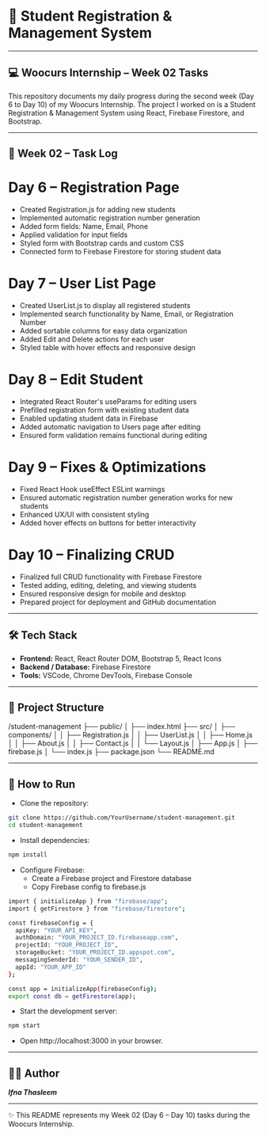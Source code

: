 # 📝 Student Registration & Management System

---

## 💻 Woocurs Internship – Week 02 Tasks
This repository documents my daily progress during the second week (Day 6 to Day 10) of my Woocurs Internship. The project I worked on is a Student Registration & Management System using React, Firebase Firestore, and Bootstrap.

---

## 📅 Week 02 – Task Log

# Day 6 – Registration Page
- Created Registration.js for adding new students
- Implemented automatic registration number generation
- Added form fields: Name, Email, Phone
- Applied validation for input fields
- Styled form with Bootstrap cards and custom CSS
- Connected form to Firebase Firestore for storing student data

# Day 7 – User List Page
- Created UserList.js to display all registered students
- Implemented search functionality by Name, Email, or Registration Number
- Added sortable columns for easy data organization
- Added Edit and Delete actions for each user
- Styled table with hover effects and responsive design

# Day 8 – Edit Student
- Integrated React Router's useParams for editing users
- Prefilled registration form with existing student data
- Enabled updating student data in Firebase
- Added automatic navigation to Users page after editing
- Ensured form validation remains functional during editing

# Day 9 – Fixes & Optimizations
- Fixed React Hook useEffect ESLint warnings
- Ensured automatic registration number generation works for new students
- Enhanced UX/UI with consistent styling
- Added hover effects on buttons for better interactivity

# Day 10 – Finalizing CRUD
- Finalized full CRUD functionality with Firebase Firestore
- Tested adding, editing, deleting, and viewing students
- Ensured responsive design for mobile and desktop
- Prepared project for deployment and GitHub documentation

---

## 🛠️ Tech Stack
- **Frontend:** React, React Router DOM, Bootstrap 5, React Icons
- **Backend / Database:** Firebase Firestore
- **Tools:** VSCode, Chrome DevTools, Firebase Console

---

## 📂 Project Structure
/student-management
├── public/
│   ├── index.html
├── src/
│   ├── components/
│   │   ├── Registration.js
│   │   ├── UserList.js
│   │   ├── Home.js
│   │   ├── About.js
│   │   ├── Contact.js
│   │   └── Layout.js
│   ├── App.js
│   ├── firebase.js
│   └── index.js
├── package.json
└── README.md

---

## 🚀 How to Run

- Clone the repository:
```bash
git clone https://github.com/YourUsername/student-management.git
cd student-management
```
- Install dependencies:
```bash
npm install
```
- Configure Firebase:
  - Create a Firebase project and Firestore database
  - Copy Firebase config to firebase.js
```bash
import { initializeApp } from "firebase/app";
import { getFirestore } from "firebase/firestore";

const firebaseConfig = {
  apiKey: "YOUR_API_KEY",
  authDomain: "YOUR_PROJECT_ID.firebaseapp.com",
  projectId: "YOUR_PROJECT_ID",
  storageBucket: "YOUR_PROJECT_ID.appspot.com",
  messagingSenderId: "YOUR_SENDER_ID",
  appId: "YOUR_APP_ID"
};

const app = initializeApp(firebaseConfig);
export const db = getFirestore(app);
```
- Start the development server:
```bash
npm start
```
- Open http://localhost:3000 in your browser.

----

## 👩‍💻 Author
***Ifna Thasleem***

---

✨ This README represents my Week 02 (Day 6 – Day 10) tasks during the Woocurs Internship.
